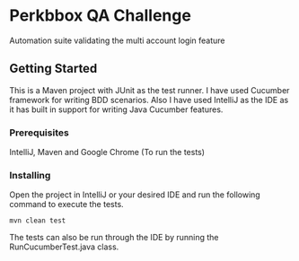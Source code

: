# Perkbbox QA Challenge

Automation suite validating the multi account login feature

## Getting Started

This is a Maven project with JUnit as the test runner. I have used Cucumber framework for writing BDD scenarios.
 Also I have used IntelliJ as the IDE as it has built in support for writing Java Cucumber features. 

### Prerequisites

IntelliJ, Maven and Google Chrome (To run the tests)

### Installing

Open the project in IntelliJ or your desired IDE and run the following command to execute the tests.

```
mvn clean test
```

The tests can also be run through the IDE by running the RunCucumberTest.java class.
